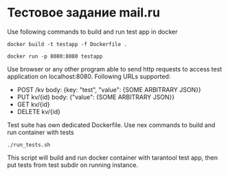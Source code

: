 # Тестовое задание mail.ru

Use following commands to build and run test app in docker

`docker build -t testapp -f Dockerfile .`

`docker run -p 8080:8080 testapp`

Use browser or any other program able to send http requests to access test application on
localhost:8080. Following URLs supported:

- POST /kv body: {key: "test", "value": {SOME ARBITRARY JSON}}
- PUT kv/{id} body: {"value": {SOME ARBITRARY JSON}}
- GET kv/{id}
- DELETE kv/{id}

Test suite has own dedicated Dockerfile. Use nex commands to build and run container with tests

`./run_tests.sh`

This script will build and run docker container with tarantool test app, then put tests
from test subdir on running instance.

